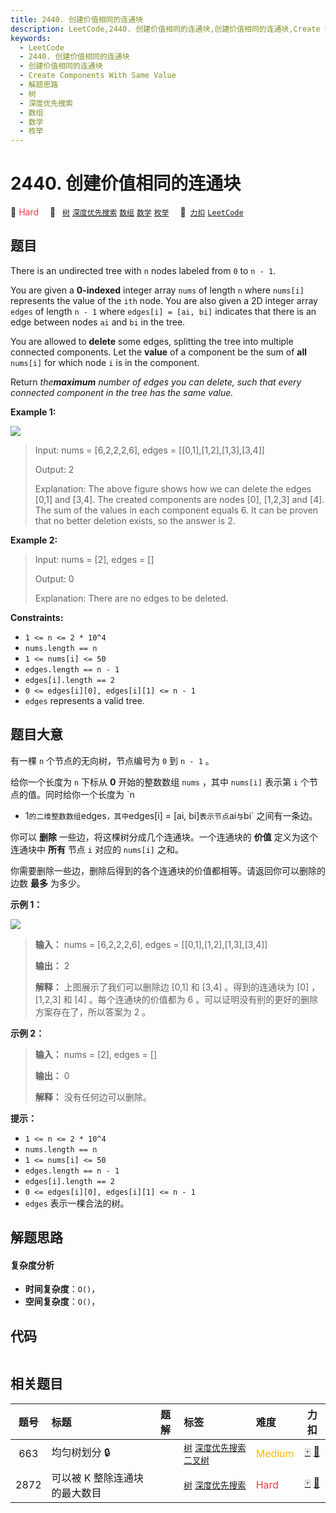 ```yaml
---
title: 2440. 创建价值相同的连通块
description: LeetCode,2440. 创建价值相同的连通块,创建价值相同的连通块,Create Components With Same Value,解题思路,树,深度优先搜索,数组,数学,枚举
keywords:
  - LeetCode
  - 2440. 创建价值相同的连通块
  - 创建价值相同的连通块
  - Create Components With Same Value
  - 解题思路
  - 树
  - 深度优先搜索
  - 数组
  - 数学
  - 枚举
---
```


# 2440. 创建价值相同的连通块

🔴 <font color=#ff334b>Hard</font>&emsp; 🔖&ensp; [`树`](/tag/tree.md) [`深度优先搜索`](/tag/depth-first-search.md) [`数组`](/tag/array.md) [`数学`](/tag/math.md) [`枚举`](/tag/enumeration.md)&emsp; 🔗&ensp;[`力扣`](https://leetcode.cn/problems/create-components-with-same-value) [`LeetCode`](https://leetcode.com/problems/create-components-with-same-value)

## 题目

There is an undirected tree with `n` nodes labeled from `0` to `n - 1`.

You are given a **0-indexed** integer array `nums` of length `n` where
`nums[i]` represents the value of the `ith` node. You are also given a 2D
integer array `edges` of length `n - 1` where `edges[i] = [ai, bi]` indicates
that there is an edge between nodes `ai` and `bi` in the tree.

You are allowed to **delete** some edges, splitting the tree into multiple
connected components. Let the **value** of a component be the sum of **all**
`nums[i]` for which node `i` is in the component.

Return _the**maximum** number of edges you can delete, such that every
connected component in the tree has the same value._



**Example 1:**

![](https://assets.leetcode.com/uploads/2022/08/26/diagramdrawio.png)

> Input: nums = [6,2,2,2,6], edges = [[0,1],[1,2],[1,3],[3,4]] 
> 
> Output: 2 
> 
> Explanation: The above figure shows how we can delete the edges [0,1] and [3,4]. The created components are nodes [0], [1,2,3] and [4]. The sum of the values in each component equals 6. It can be proven that no better deletion exists, so the answer is 2.

**Example 2:**

> Input: nums = [2], edges = []
> 
> Output: 0
> 
> Explanation: There are no edges to be deleted.

**Constraints:**

  * `1 <= n <= 2 * 10^4`
  * `nums.length == n`
  * `1 <= nums[i] <= 50`
  * `edges.length == n - 1`
  * `edges[i].length == 2`
  * `0 <= edges[i][0], edges[i][1] <= n - 1`
  * `edges` represents a valid tree.


## 题目大意

有一棵 `n` 个节点的无向树，节点编号为 `0` 到 `n - 1` 。

给你一个长度为 `n` 下标从 **0**  开始的整数数组 `nums` ，其中 `nums[i]` 表示第 `i` 个节点的值。同时给你一个长度为 `n
- 1` 的二维整数数组 `edges` ，其中 `edges[i] = [ai, bi]` 表示节点 `ai` 与 `bi` 之间有一条边。

你可以 **删除**  一些边，将这棵树分成几个连通块。一个连通块的 **价值**  定义为这个连通块中 **所有** 节点 `i` 对应的
`nums[i]` 之和。

你需要删除一些边，删除后得到的各个连通块的价值都相等。请返回你可以删除的边数 **最多**  为多少。



**示例 1：**

![](https://assets.leetcode.com/uploads/2022/08/26/diagramdrawio.png)

> 
> 
> 
> 
> 
> **输入：** nums = [6,2,2,2,6], edges = [[0,1],[1,2],[1,3],[3,4]] 
> 
> **输出：** 2 
> 
> **解释：** 上图展示了我们可以删除边 [0,1] 和 [3,4] 。得到的连通块为 [0] ，[1,2,3] 和 [4] 。每个连通块的价值都为 6 。可以证明没有别的更好的删除方案存在了，所以答案为 2 。
> 
> 

**示例 2：**

> 
> 
> 
> 
> 
> **输入：** nums = [2], edges = []
> 
> **输出：** 0
> 
> **解释：** 没有任何边可以删除。
> 
> 



**提示：**

  * `1 <= n <= 2 * 10^4`
  * `nums.length == n`
  * `1 <= nums[i] <= 50`
  * `edges.length == n - 1`
  * `edges[i].length == 2`
  * `0 <= edges[i][0], edges[i][1] <= n - 1`
  * `edges` 表示一棵合法的树。


## 解题思路

#### 复杂度分析

- **时间复杂度**：`O()`，
- **空间复杂度**：`O()`，

## 代码

```javascript

```

## 相关题目

<!-- prettier-ignore -->
| 题号 | 标题 | 题解 | 标签 | 难度 | 力扣 |
| :------: | :------ | :------: | :------ | :------ | :------: |
| 663 | 均匀树划分 🔒 |  |  [`树`](/tag/tree.md) [`深度优先搜索`](/tag/depth-first-search.md) [`二叉树`](/tag/binary-tree.md) | <font color=#ffb800>Medium</font> | [🀄️](https://leetcode.cn/problems/equal-tree-partition) [🔗](https://leetcode.com/problems/equal-tree-partition) |
| 2872 | 可以被 K 整除连通块的最大数目 |  |  [`树`](/tag/tree.md) [`深度优先搜索`](/tag/depth-first-search.md) | <font color=#ff334b>Hard</font> | [🀄️](https://leetcode.cn/problems/maximum-number-of-k-divisible-components) [🔗](https://leetcode.com/problems/maximum-number-of-k-divisible-components) |